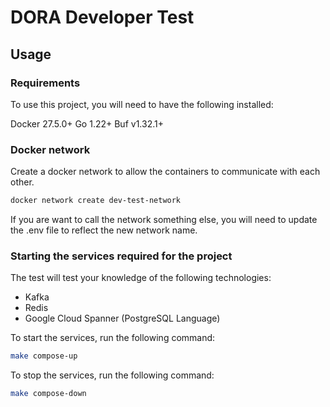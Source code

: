 # DORA Developer Test

## Usage

### Requirements
To use this project, you will need to have the following installed:

Docker 27.5.0+
Go 1.22+
Buf v1.32.1+

### Docker network

Create a docker network to allow the containers to communicate with each other.

```bash
docker network create dev-test-network
```

If you are want to call the network something else, you will need to update the .env file
to reflect the new network name.

### Starting the services required for the project

The test will test your knowledge of the following technologies:

- Kafka
- Redis
- Google Cloud Spanner (PostgreSQL Language)

To start the services, run the following command:

```bash
make compose-up
```

To stop the services, run the following command:

```bash
make compose-down
```
